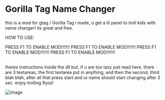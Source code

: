 # Gorilla Tag Name Changer
this is a mod for gtag / Gorilla Tag i made, u get a lil panel to troll kids with name changer! its great and free.


HOW TO USE:

PRESS F1 TO ENABLE MOD!!!!!!!
PRESS F1 TO ENABLE MOD!!!!!!!
PRESS F1 TO ENABLE MOD!!!!!!!
PRESS F1 TO ENABLE MOD!!!!!!!

\
theres instructions inside the dll but, if u are too lazy just read here. there are 3 textareas, the first textarea put in anything, and then the second, third blah blah, after all that press start and ur name should start changing after 3 sec. enjoy trolling 9yos!

![image](https://user-images.githubusercontent.com/129599030/229289192-90e902e6-cb84-4996-b711-06208331d586.png)
